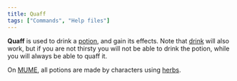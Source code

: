 ```yaml
---
title: Quaff
tags: ["Commands", "Help files"]
---
```

**Quaff** is used to drink a [potion](potion "wikilink"), and gain its
effects. Note that [drink](drink "wikilink") will also work, but if you
are not thirsty you will not be able to drink the potion, while you will
always be able to quaff it.

On [MUME](MUME "wikilink"), all potions are made by characters using
[herbs](herblore "wikilink").
 